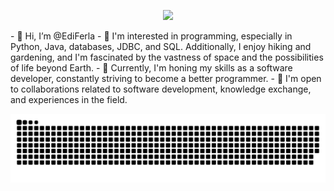<p align="center">
  <a href="https://github.com/DenverCoder1/readme-typing-svg">
    <img src="https://readme-typing-svg.herokuapp.com?lines=Who+is+FERLA;Full-Stack+Developer;Good+Team-Player;Always%20learning%20new%20things.&center=true&width=500&height=50">
  </a>
</p>
- 👋 Hi, I’m @EdiFerla
- 👀 I'm interested in programming, especially in Python, Java, databases, JDBC, and SQL. Additionally, I enjoy hiking and gardening, and I'm fascinated by the vastness of space and the possibilities of life beyond Earth.
- 🌱 Currently, I'm honing my skills as a software developer, constantly striving to become a better programmer.
- 💞️ I'm open to collaborations related to software development, knowledge exchange, and experiences in the field.

<p align="center">
  <img  src="rr.svg"
    alt="ngud" />
</p>

